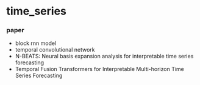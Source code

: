 # time_series


### paper
- block rnn model
- temporal convolutional network
- N-BEATS: Neural basis expansion analysis for interpretable time series forecasting
- Temporal Fusion Transformers for Interpretable Multi-horizon Time Series Forecasting
